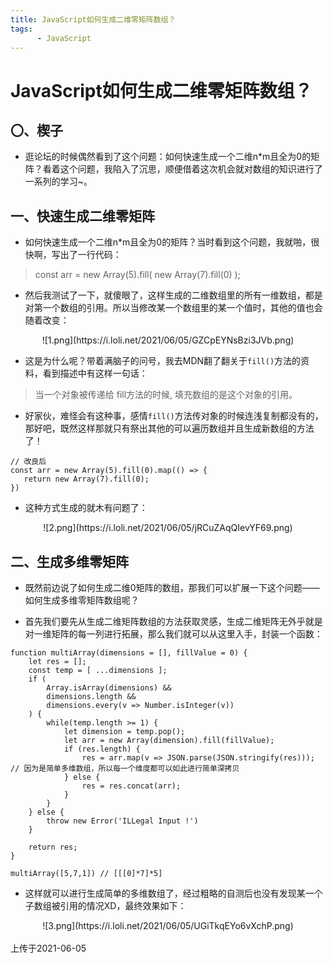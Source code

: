 ```yaml
---
title: JavaScript如何生成二维零矩阵数组？
tags: 
      - JavaScript
---
```


JavaScript如何生成二维零矩阵数组？
=================================

〇、楔子
-------------------------

-  逛论坛的时候偶然看到了这个问题：如何快速生成一个二维n\*m且全为0的矩阵？看着这个问题，我陷入了沉思，顺便借着这次机会就对数组的知识进行了一系列的学习\~。<!--more-->


一、快速生成二维零矩阵
--------------------------

- 如何快速生成一个二维n*m且全为0的矩阵？当时看到这个问题，我就啪，很快啊，写出了一行代码：

> const arr = new Array(5).fill( new Array(7).fill(0) );

- 然后我测试了一下，就傻眼了，这样生成的二维数组里的所有一维数组，都是对第一个数组的引用。所以当修改某一个数组里的某一个值时，其他的值也会随着改变：

<center>![1.png](https://i.loli.net/2021/06/05/GZCpEYNsBzi3JVb.png)</center>

- 这是为什么呢？带着满脑子的问号，我去MDN翻了翻关于`fill()`方法的资料，看到描述中有这样一句话：

> 当一个对象被传递给 fill方法的时候, 填充数组的是这个对象的引用。

- 好家伙，难怪会有这种事，感情`fill()`方法传对象的时候连浅复制都没有的，那好吧，既然这样那就只有祭出其他的可以遍历数组并且生成新数组的方法了！

```
// 改良后
const arr = new Array(5).fill(0).map(() => {
   return new Array(7).fill(0);
})
```

- 这种方式生成的就木有问题了：

<center>![2.png](https://i.loli.net/2021/06/05/jRCuZAqQIevYF69.png)</center>


二、生成多维零矩阵
--------------------------

- 既然前边说了如何生成二维0矩阵的数组，那我们可以扩展一下这个问题——如何生成多维零矩阵数组呢？

- 首先我们要先从生成二维矩阵数组的方法获取灵感，生成二维矩阵无外乎就是对一维矩阵的每一列进行拓展，那么我们就可以从这里入手，封装一个函数：

```
function multiArray(dimensions = [], fillValue = 0) {
    let res = [];
    const temp = [ ...dimensions ];
    if (
        Array.isArray(dimensions) &&
        dimensions.length &&
        dimensions.every(v => Number.isInteger(v))
    ) {
        while(temp.length >= 1) {
            let dimension = temp.pop();
            let arr = new Array(dimension).fill(fillValue);
            if (res.length) {
                res = arr.map(v => JSON.parse(JSON.stringify(res))); // 因为是简单多维数组，所以每一个维度都可以如此进行简单深拷贝
            } else {
                res = res.concat(arr);
            }
        }
    } else {
        throw new Error('ILLegal Input !')
    }
    
    return res;
}

multiArray([5,7,1]) // [[[0]*7]*5]
```

- 这样就可以进行生成简单的多维数组了，经过粗略的自测后也没有发现某一个子数组被引用的情况XD，最终效果如下：

<center>![3.png](https://i.loli.net/2021/06/05/UGiTkqEYo6vXchP.png)</center>


<br>
上传于2021-06-05
